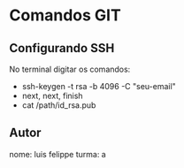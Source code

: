 # Comandos GIT

## Configurando SSH

No terminal digitar os comandos:

- ssh-keygen -t rsa -b 4096 -C "seu-email"
- next, next, finish
- cat /path/id_rsa.pub

## Autor
nome: luis felippe
turma: a